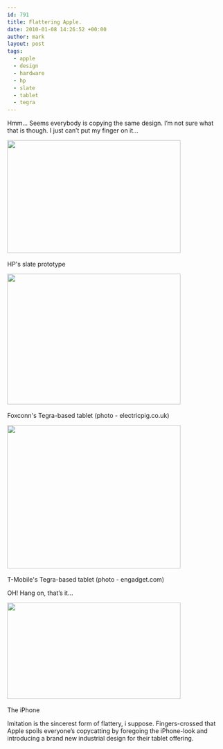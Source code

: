 ```yaml
---
id: 791
title: Flattering Apple.
date: 2010-01-08 14:26:52 +00:00
author: mark
layout: post
tags:
  - apple
  - design
  - hardware
  - hp
  - slate
  - tablet
  - tegra
---
```

Hmm&#8230; Seems everybody is copying the same design. I&#8217;m not sure what that is though. I just can&#8217;t put my finger on it&#8230;

<div id="attachment_792" style="width: 410px" class="wp-caption aligncenter">
  <img class="size-full wp-image-792" title="hp slate" src="/images/fromwp/2010/01/hpslate.jpg" alt="" width="400" height="260" srcset="/images/fromwp/2010/01/hpslate.jpg 400w, /images/fromwp/2010/01/hpslate-300x195.jpg 300w" sizes="(max-width: 400px) 100vw, 400px" />
  
  <p class="wp-caption-text">
    HP's slate prototype
  </p>
</div>

<div id="attachment_794" style="width: 410px" class="wp-caption aligncenter">
  <img class="size-full wp-image-794" title="foxconn" src="/images/fromwp/2010/01/foxconn.jpg" alt="" width="400" height="301" srcset="/images/fromwp/2010/01/foxconn.jpg 400w, /images/fromwp/2010/01/foxconn-300x225.jpg 300w" sizes="(max-width: 400px) 100vw, 400px" />
  
  <p class="wp-caption-text">
    Foxconn's Tegra-based tablet (photo - electricpig.co.uk)
  </p>
</div>

<div id="attachment_795" style="width: 410px" class="wp-caption aligncenter">
  <img class="size-full wp-image-795" title="vega" src="/images/fromwp/2010/01/vega.jpg" alt="" width="400" height="330" srcset="/images/fromwp/2010/01/vega.jpg 400w, /images/fromwp/2010/01/vega-300x247.jpg 300w" sizes="(max-width: 400px) 100vw, 400px" />
  
  <p class="wp-caption-text">
    T-Mobile's Tegra-based tablet (photo - engadget.com)
  </p>
</div>

OH! Hang on, that&#8217;s it&#8230;

<div id="attachment_797" style="width: 410px" class="wp-caption aligncenter">
  <img class="size-full wp-image-797" title="iphone" src="/images/fromwp/2010/01/iphone90.jpg" alt="" width="400" height="222" srcset="/images/fromwp/2010/01/iphone90.jpg 400w, /images/fromwp/2010/01/iphone90-300x166.jpg 300w" sizes="(max-width: 400px) 100vw, 400px" />
  
  <p class="wp-caption-text">
    The iPhone
  </p>
</div>

<p style="text-align: left;">
  Imitation is the sincerest form of flattery, i suppose. Fingers-crossed that Apple spoils everyone&#8217;s copycatting by foregoing the iPhone-look and introducing a brand new industrial design for their tablet offering.
</p>
